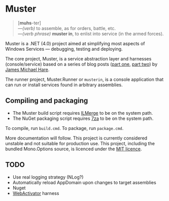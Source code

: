 # Muster
> [**muhs**-ter]  
> &mdash;_(verb)_ to assemble, as for orders, battle, etc.  
> &mdash;_(verb phrase)_ **muster in**, to enlist into service (in the armed forces).

Muster is a .NET (4.0) project aimed at simplifying most aspects of Windows Services &mdash; debugging, testing and deploying.

The core project, Muster, is a service abstraction layer and harnesses (console/service) based on a series of blog posts ([part one][p1], [part two][p2]) by [James Michael Hare][blog].

[p1]: http://geekswithblogs.net/BlackRabbitCoder/archive/2010/09/23/c-windows-services-1-of-2-creating-a-debuggable-windows.aspx 
[p2]:http://geekswithblogs.net/BlackRabbitCoder/archive/2010/10/07/c-windows-services-2-of-2-self-installing-windows-service-template.aspx 
[blog]: http://geekswithblogs.net/BlackRabbitCoder/Default.aspx 

The runner project, Muster.Runner or `musterin`, is a console application that can run or install services found in arbitrary assemblies.

## Compiling and packaging
* The Muster build script requires [ILMerge][ilmerge] to be on the system path.
* The NuGet packaging script requires [7za][7za] to be on the system path.

To compile, run `build.cmd`. To package, run `package.cmd`.

More documentation will follow. This project is currently considered unstable and not suitable for production use. This project, including the bundled Mono.Options source, is licenced under the [MIT licence][mit].

[ilmerge]: http://research.microsoft.com/en-us/people/mbarnett/ilmerge.aspx
[7za]: http://www.7-zip.org/download.html
[mit]: http://www.opensource.org/licenses/mit-license.html

## TODO
* Use real logging strategy (NLog?)
* Automatically reload AppDomain upon changes to target assemblies
* Nuget
* [WebActivator](https://bitbucket.org/davidebbo/webactivator/overview) harness
